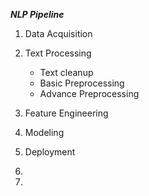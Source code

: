 ***NLP Pipeline***

1. Data Acquisition
2. Text Processing
    * Text cleanup
    * Basic Preprocessing
    * Advance Preprocessing
3. Feature Engineering
4. Modeling
5. Deployment

6.
7.